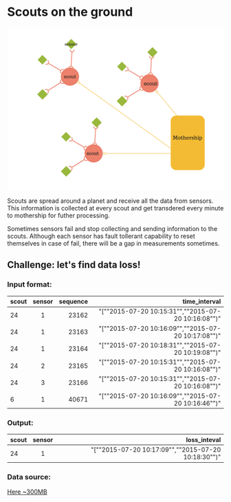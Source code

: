 # Scouts on the ground

![Image of Mothership](https://github.com/Svetixbot/scouts-on-the-ground/blob/master/mothership.png)

Scouts are spread around a planet and receive all the data from sensors. This information is collected at every scout and get transdered every minute to mothership for futher processing. 

Sometimes sensors fail and stop collecting and sending information to the scouts. Although each sensor has fault tollerant capability to reset themselves in case of fail, there will be a gap in measurements sometimes. 


## Challenge: let's find data loss!

### Input format: 

| scout| sensor | sequence | time_interval                                       |
|----- |:------:| --------:| ---------------------------------------------------:|
| 24   | 1      | 23162    | "[""2015-07-20 10:15:31"",""2015-07-20 10:16:08"")" |
| 24   | 1      | 23163    | "[""2015-07-20 10:16:09"",""2015-07-20 10:17:08"")" |
| 24   | 1      | 23164    | "[""2015-07-20 10:18:31"",""2015-07-20 10:19:08"")" |
| 24   | 2      | 23165    | "[""2015-07-20 10:15:31"",""2015-07-20 10:16:08"")" |
| 24   | 3      | 23166    | "[""2015-07-20 10:15:31"",""2015-07-20 10:16:08"")" |
| 6    | 1      | 40671    | "[""2015-07-20 10:16:09"",""2015-07-20 10:16:46"")" |


### Output: 
| scout | sensor | loss_inteval |
|------ |:------:| ------------:|
| 24    | 1      | "[""2015-07-20 10:17:09"",""2015-07-20 10:18:30"")" |


### Data source:
[Here ~300MB](https://s3-ap-southeast-2.amazonaws.com/scouts-on-the-ground/scouts.csv)
